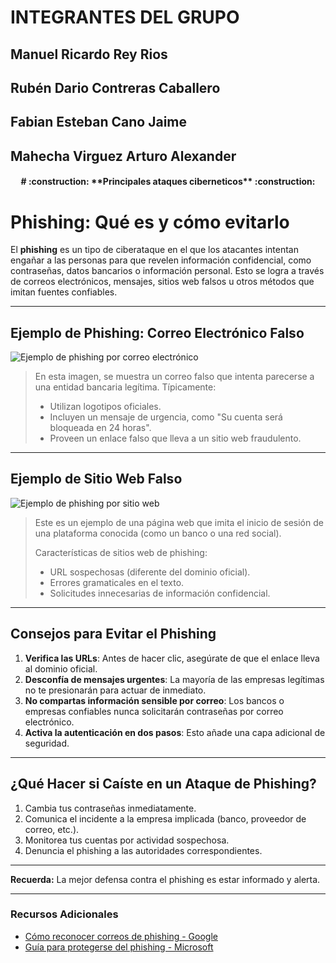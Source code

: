# **INTEGRANTES DEL GRUPO**
## **Manuel Ricardo Rey Rios**
## **Rubén Dario Contreras Caballero**
## **Fabian Esteban Cano Jaime**
## **Mahecha Virguez Arturo Alexander**

<h4 align="center"> # :construction: **Principales ataques ciberneticos** :construction:
  </h4>

# Phishing: Qué es y cómo evitarlo

El **phishing** es un tipo de ciberataque en el que los atacantes intentan engañar a las personas para que revelen información confidencial, como contraseñas, datos bancarios o información personal. Esto se logra a través de correos electrónicos, mensajes, sitios web falsos u otros métodos que imitan fuentes confiables.

---

## Ejemplo de Phishing: Correo Electrónico Falso

![Ejemplo de phishing por correo electrónico](https://example.com/imagen-phishing-correo.png)

> En esta imagen, se muestra un correo falso que intenta parecerse a una entidad bancaria legítima. Típicamente:
>
> - Utilizan logotipos oficiales.
> - Incluyen un mensaje de urgencia, como "Su cuenta será bloqueada en 24 horas".
> - Proveen un enlace falso que lleva a un sitio web fraudulento.

---

## Ejemplo de Sitio Web Falso

![Ejemplo de phishing por sitio web](https://example.com/imagen-phishing-web.png)

> Este es un ejemplo de una página web que imita el inicio de sesión de una plataforma conocida (como un banco o una red social). 
>
> Características de sitios web de phishing:
> - URL sospechosas (diferente del dominio oficial).
> - Errores gramaticales en el texto.
> - Solicitudes innecesarias de información confidencial.

---

## Consejos para Evitar el Phishing

1. **Verifica las URLs**: Antes de hacer clic, asegúrate de que el enlace lleva al dominio oficial.
2. **Desconfía de mensajes urgentes**: La mayoría de las empresas legítimas no te presionarán para actuar de inmediato.
3. **No compartas información sensible por correo**: Los bancos o empresas confiables nunca solicitarán contraseñas por correo electrónico.
4. **Activa la autenticación en dos pasos**: Esto añade una capa adicional de seguridad.

---

## ¿Qué Hacer si Caíste en un Ataque de Phishing?

1. Cambia tus contraseñas inmediatamente.
2. Comunica el incidente a la empresa implicada (banco, proveedor de correo, etc.).
3. Monitorea tus cuentas por actividad sospechosa.
4. Denuncia el phishing a las autoridades correspondientes.

---

**Recuerda:** La mejor defensa contra el phishing es estar informado y alerta.

---

### Recursos Adicionales

- [Cómo reconocer correos de phishing - Google](https://support.google.com)
- [Guía para protegerse del phishing - Microsoft](https://www.microsoft.com)

